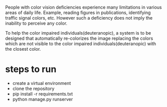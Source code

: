 People with color vision deficiencies experience many limitations in various areas
of daily life. Example, reading figures in publications, identifying traffic signal
colors, etc. However such a deficiency does not imply the inability to perceive
any color.

To help the color impaired individuals(deuteranopic), a system is to be designed that
automatically re-colorizes the image replacing the colors which are not visible to the
color impaired individuals(deuteranopic) with the closest color.

# steps to run

- create a virtual environment
- clone the repository
- pip install -r requirements.txt
- python manage.py runserver 
